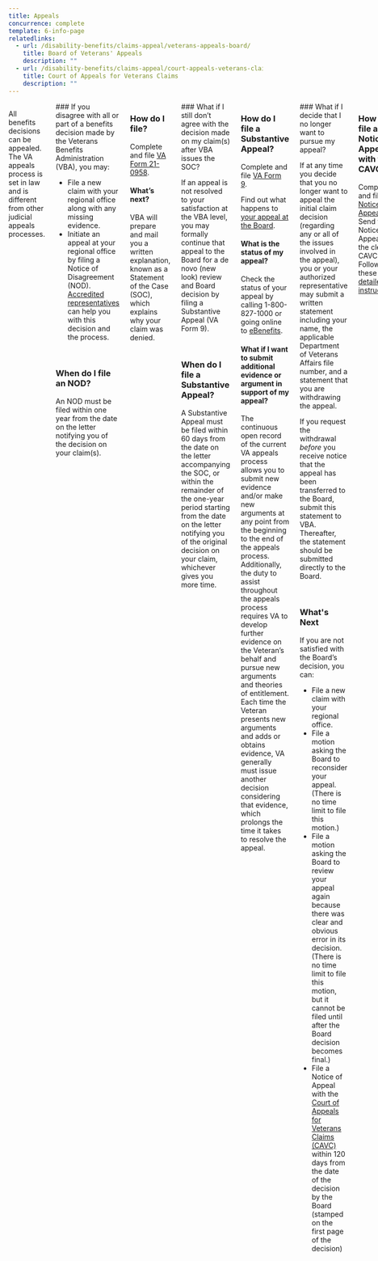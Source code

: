 ```yaml
---
title: Appeals
concurrence: complete
template: 6-info-page
relatedlinks:
  - url: /disability-benefits/claims-appeal/veterans-appeals-board/
    title: Board of Veterans' Appeals
    description: ""
  - url: /disability-benefits/claims-appeal/court-appeals-veterans-claims/
    title: Court of Appeals for Veterans Claims
    description: ""
---
```




<div class="section one" markdown="0">
<div class="primary" markdown="0">
<div class="row" markdown="0">
<div class="small-12 columns usa-content">

<div markdown="1">

All benefits decisions can be appealed. 
The VA appeals process is set in law and is different from other judicial appeals processes.  

</div>
<div class="call-out usa-content" markdown="1">
### If you disagree with all or part of a benefits decision made by the Veterans Benefits Administration (VBA), you may:

- File a new claim with your regional office along with any missing evidence.
- Initiate an appeal at your regional office by filing a Notice of Disagreement (NOD).  
[Accredited representatives](/disability-benefits/apply-for-benefits/help/index.html) can help you with this decision and the process.

<br>

### When do I file an NOD?

An NOD must be filed within one year from the date on the letter notifying you of the decision on your claim(s).

</div>

<div markdown="1">

### How do I file?

Complete and file [VA Form 21-0958](http://www.vba.va.gov/pubs/forms/VBA-21-0958-ARE.pdf).

#### What’s next?

VBA will prepare and mail you a written explanation, known as a Statement of the Case (SOC), which explains why your claim was denied.
</div>

<div class="call-out usa-content" markdown="1">
### What if I still don’t agree with the decision made on my claim(s) after VBA issues the SOC?

If an appeal is not resolved to your satisfaction at the VBA level, you may formally continue that appeal to the Board for a de novo (new look) review and Board decision by filing a Substantive Appeal (VA Form 9).

<br>

### When do I file a Substantive Appeal?

A Substantive Appeal must be filed within 60 days from the date on the letter accompanying the SOC, or within the remainder of the one-year period starting from the date on the letter notifying you of the original decision on your claim, whichever gives you more time.

</div>
<div markdown="1">

### How do I file a Substantive Appeal?

Complete and file [VA Form 9](http://www.va.gov/vaforms/va/pdf/VA9.pdf). 

Find out what happens to [your appeal at the Board](/disability-benefits/claims-appeal/veterans-appeals-board/).

#### What is the status of my appeal?

Check the status of your appeal by calling 1-800-827-1000 or going online to [eBenefits](https://www.ebenefits.va.gov).

#### What if I want to submit additional evidence or argument in support of my appeal?  

The continuous open record of the current VA appeals process allows you to submit new evidence and/or make new arguments at any point from the beginning to the end of the appeals process. Additionally, the duty to assist throughout the appeals process requires VA to develop further evidence on the Veteran’s behalf and pursue new arguments and theories of entitlement. Each time the Veteran presents new arguments and adds or obtains evidence, VA generally must issue another decision considering that evidence, which prolongs the time it takes to resolve the appeal.
</div>

<div class="call-out usa-content" markdown="1">
### What if I decide that I no longer want to pursue my appeal?

If at any time you decide that you no longer want to appeal the initial claim decision  (regarding any or all of the issues involved in the appeal), you or your authorized representative may submit a written statement including your name, the applicable Department of Veterans Affairs file number, and a statement that you are withdrawing the appeal. 

If you request the withdrawal *before* you receive notice that the appeal has been transferred to the Board, submit this statement to VBA. Thereafter, the statement should be submitted directly to the Board.  

<br>

### What's Next

If you are not satisfied with the Board’s decision, you can:

- File a new claim with your regional office.
- File a motion asking the Board to reconsider your appeal. (There is no time limit to file this motion.)
- File a motion asking the Board to review your appeal again because there was clear and obvious error in its decision. (There is no time limit to file this motion, but it cannot be filed until after the Board decision becomes final.)
- File a Notice of Appeal with the [Court of Appeals for Veterans Claims (CAVC)](/disability-benefits/claims-appeal/court-appeals-veterans-claims/) within 120 days from the date of the decision by the Board (stamped on the first page of the decision)

</div>
<div markdown="1">

### How do I file a Notice of Appeal with the CAVC?

Complete and file a [Notice of Appeal](http://www.uscourts.cavc.gov/forms_fees.php). Send your Notice of Appeal to the clerk of CAVC. Follow these [detailed instructions](http://www.uscourts.cavc.gov/appeal.php).

</div>
<div markdown="1">

### Learn more

The [How Do I Appeal?](http://www.bva.va.gov/docs/Pamphlets/How-Do-I-Appeal-Booklet--508Compliance.pdf) pamphlet provides additional details about the VA appeals process.

</div>
</div>
</div>
</div>
</div>